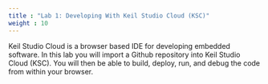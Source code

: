 ```yaml
---
title : "Lab 1: Developing With Keil Studio Cloud (KSC)"
weight : 10
---
```


Keil Studio Cloud is a browser based IDE for developing embedded software. In this lab you will import a Github repository into Keil Studio Cloud (KSC). You will then be able to build, deploy, run, and debug the code from within your browser.
